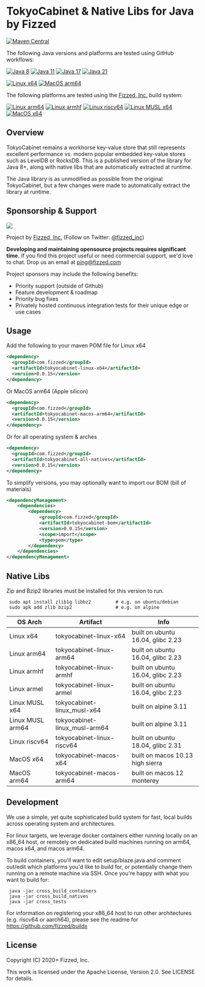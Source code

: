 # TokyoCabinet & Native Libs for Java by Fizzed

[![Maven Central](https://img.shields.io/maven-central/v/com.fizzed/tokyocabinet?color=blue&style=flat-square)](https://mvnrepository.com/artifact/com.fizzed/tokyocabinet)

The following Java versions and platforms are tested using GitHub workflows:

[![Java 8](https://img.shields.io/github/actions/workflow/status/fizzed/tokyocabinet/java8.yaml?branch=master&label=Java%208&style=flat-square)](https://github.com/fizzed/tokyocabinet/actions/workflows/java8.yaml)
[![Java 11](https://img.shields.io/github/actions/workflow/status/fizzed/tokyocabinet/java11.yaml?branch=master&label=Java%2011&style=flat-square)](https://github.com/fizzed/tokyocabinet/actions/workflows/java11.yaml)
[![Java 17](https://img.shields.io/github/actions/workflow/status/fizzed/tokyocabinet/java17.yaml?branch=master&label=Java%2017&style=flat-square)](https://github.com/fizzed/tokyocabinet/actions/workflows/java17.yaml)
[![Java 21](https://img.shields.io/github/actions/workflow/status/fizzed/tokyocabinet/java21.yaml?branch=master&label=Java%2021&style=flat-square)](https://github.com/fizzed/tokyocabinet/actions/workflows/java21.yaml)

[![Linux x64](https://img.shields.io/github/actions/workflow/status/fizzed/tokyocabinet/java11.yaml?branch=master&label=Linux%20x64&style=flat-square)](https://github.com/fizzed/tokyocabinet/actions/workflows/java11.yaml)
[![MacOS arm64](https://img.shields.io/github/actions/workflow/status/fizzed/tokyocabinet/macos-arm64.yaml?branch=master&label=MacOS%20arm64&style=flat-square)](https://github.com/fizzed/tokyocabinet/actions/workflows/macos-arm64.yaml)

The following platforms are tested using the [Fizzed, Inc.](http://fizzed.com) build system:

[![Linux arm64](https://img.shields.io/badge/Linux%20arm64-passing-green)](buildx-results.txt)
[![Linux armhf](https://img.shields.io/badge/Linux%20armhf-passing-green)](buildx-results.txt)
[![Linux riscv64](https://img.shields.io/badge/Linux%20riscv64-passing-green)](buildx-results.txt)
[![Linux MUSL x64](https://img.shields.io/badge/Linux%20MUSL%20x64-passing-green)](buildx-results.txt)
[![MacOS x64](https://img.shields.io/badge/MacOS%20x64-passing-green)](buildx-results.txt)

## Overview

TokyoCabinet remains a workhorse key-value store that still represents excellent performance vs. modern popular embedded
key-value stores such as LevelDB or RocksDB.  This is a published version of the library for Java 8+, along with native libs that 
are automatically extracted at runtime.

The Java library is as unmodified as possible from the original TokyoCabinet, but a few changes were made to automatically
extract the library at runtime.

## Sponsorship & Support

![](https://cdn.fizzed.com/github/fizzed-logo-100.png)

Project by [Fizzed, Inc.](http://fizzed.com) (Follow on Twitter: [@fizzed_inc](http://twitter.com/fizzed_inc))

**Developing and maintaining opensource projects requires significant time.** If you find this project useful or need
commercial support, we'd love to chat. Drop us an email at [ping@fizzed.com](mailto:ping@fizzed.com)

Project sponsors may include the following benefits:

- Priority support (outside of Github)
- Feature development & roadmap
- Priority bug fixes
- Privately hosted continuous integration tests for their unique edge or use cases

## Usage

Add the following to your maven POM file for Linux x64

```xml
<dependency>
  <groupId>com.fizzed</groupId>
  <artifactId>tokyocabinet-linux-x64</artifactId>
  <version>0.0.15</version>
</dependency>
```

Or MacOS arm64 (Apple silicon)

```xml
<dependency>
  <groupId>com.fizzed</groupId>
  <artifactId>tokyocabinet-macos-arm64</artifactId>
  <version>0.0.15</version>
</dependency>
```

Or for all operating system & arches

```xml
<dependency>
  <groupId>com.fizzed</groupId>
  <artifactId>tokyocabinet-all-natives</artifactId>
  <version>0.0.15</version>
</dependency>
```

To simplify versions, you may optionally want to import our BOM (bill of materials)

```xml
<dependencyManagement>
    <dependencies>
        <dependency>
            <groupId>com.fizzed</groupId>
            <artifactId>tokyocabinet-bom</artifactId>
            <version>0.0.15</version>
            <scope>import</scope>
            <type>pom</type>
        </dependency>
    </dependencies>
</dependencyManagement>
```

## Native Libs

Zip and Bzip2 libraries must be installed for this version to run.

     sudo apt install zlib1g libbz2         # e.g. on ubuntu/debian
     sudo apk add zlib bzip2                # e.g. on alpine

| OS Arch          | Artifact                      | Info                              |
|------------------|-------------------------------|-----------------------------------|
| Linux x64        | tokyocabinet-linux-x64        | built on ubuntu 16.04, glibc 2.23 |
| Linux arm64      | tokyocabinet-linux-arm64      | built on ubuntu 16.04, glibc 2.23 |
| Linux armhf      | tokyocabinet-linux-armhf      | built on ubuntu 16.04, glibc 2.23 |
| Linux armel      | tokyocabinet-linux-armel      | built on ubuntu 16.04, glibc 2.23 |
| Linux MUSL x64   | tokyocabinet-linux_musl-x64   | built on alpine 3.11              |
| Linux MUSL arm64 | tokyocabinet-linux_musl-arm64 | built on alpine 3.11              |
| Linux riscv64    | tokyocabinet-linux-riscv64    | built on ubuntu 18.04, glibc 2.31 |
| MacOS x64        | tokyocabinet-macos-x64        | built on macos 10.13 high sierra  |
| MacOS arm64      | tokyocabinet-macos-arm64      | built on macos 12 monterey        |

## Development

We use a simple, yet quite sophisticated build system for fast, local builds across operating system and architectures.

For linux targets, we leverage docker containers either running locally on an x86_64 host, or remotely on dedicated
build machines running on arm64, macos x64, and macos arm64.

To build containers, you'll want to edit setup/blaze.java and comment out/edit which platforms you'd like to build for,
or potentially change them running on a remote machine via SSH.  Once you're happy with what you want to build for:

     java -jar cross_build_containers
     java -jar cross_build_natives
     java -jar cross_tests

For information on registering your x86_64 host to run other architectures (e.g. riscv64 or aarch64), please see
the readme for https://github.com/fizzed/buildx

## License

Copyright (C) 2020+ Fizzed, Inc.

This work is licensed under the Apache License, Version 2.0. See LICENSE for details.
